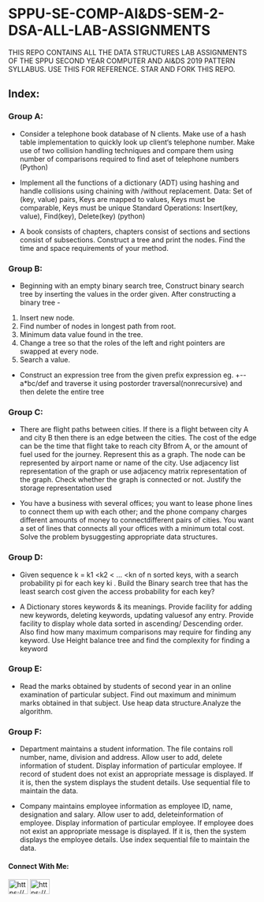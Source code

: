 # SPPU-SE-COMP-AI&DS-SEM-2-DSA-ALL-LAB-ASSIGNMENTS
THIS REPO CONTAINS ALL THE DATA STRUCTURES  LAB ASSIGNMENTS OF THE SPPU SECOND YEAR COMPUTER AND AI&amp;DS  2019 PATTERN SYLLABUS. USE THIS FOR REFERENCE. STAR AND FORK THIS REPO.

<h2 align="left">Index:</h2>

<h3 align="left">Group A:</h3>

- Consider a telephone book database of N clients. Make use of a hash table implementation
to quickly look up client‘s telephone number. Make use of two collision handling
techniques and compare them using number of comparisons required to find aset of
telephone numbers (Python)

- Implement all the functions of a dictionary (ADT) using hashing and handle collisions using
chaining with /without replacement.
Data: Set of (key, value) pairs, Keys are mapped to values, Keys
must be comparable, Keys must be unique
Standard Operations: Insert(key, value),
Find(key), Delete(key) (python)

- A book consists of chapters, chapters consist of sections and sections consist of subsections.
Construct a tree and print the nodes. Find the time and space requirements of your method.


<h3 align="left">Group B:</h3>

- Beginning with an empty binary search tree, Construct binary
search tree by inserting the values in the order given. After
constructing a binary tree -
1. Insert new node.
2. Find number of nodes in longest path from root.
3. Minimum data value found in the tree.
4. Change a tree so that the roles of the left and
right pointers are swapped at every node.
5. Search a value.

- Construct an expression tree from the given prefix expression eg. +-- a*bc/def and
traverse it using postorder traversal(nonrecursive) and then delete the entire tree


<h3 align="left">Group C:</h3>

- There are flight paths between cities. If there is a flight between city A and city B then
there is an edge between the cities. The cost of the edge can be the time that flight
take to reach city Bfrom A, or the amount of fuel used for the journey. Represent this as a
graph. The node can be represented by airport name or name of the city. Use adjacency
list representation of the graph or use adjacency matrix representation of the graph. Check
whether the graph is connected or not. Justify the storage representation used

- You have a business with several offices; you want to lease phone lines to connect
them up with each other; and the phone company charges different amounts of money to
connectdifferent pairs of cities. You want a set of lines that connects all your offices
with a minimum total cost. Solve the problem bysuggesting appropriate data structures.


<h3 align="left">Group D:</h3>

- Given sequence k = k1 <k2 < ... <kn of n sorted keys, with a
search probability pi for each key ki . Build the Binary search tree that has
the least search cost given the access probability for each key?

- A Dictionary stores keywords & its meanings. Provide facility
for adding new keywords, deleting keywords, updating valuesof any
entry. Provide facility to display whole data sorted in ascending/
Descending order. Also find how many maximum comparisons may
require for finding any keyword. Use Height balance tree and find the
complexity for finding a keyword


<h3 align="left">Group E:</h3>

- Read the marks obtained by students of second year in an online
examination of particular subject. Find out maximum and minimum marks
obtained in that subject. Use heap data structure.Analyze the algorithm.


<h3 align="left">Group F:</h3>

- Department maintains a student information. The file contains
roll number, name, division and address. Allow user to add,
delete information of student. Display information of particular
employee. If record of student does not exist an appropriate
message is displayed. If it is, then the system displays the student
details. Use sequential file to maintain the data.

- Company maintains employee information as employee ID,
name, designation and salary. Allow user to add, deleteinformation of
employee. Display information of particular
employee. If employee does not exist an appropriate message is
displayed. If it is, then the system displays the employee details.
Use index sequential file to maintain the data.

<h4 align="left">Connect With Me:</h4>
<p align="left">
<a href="https://linkedin.com/in/https://www.linkedin.com/in/harshal-patil-2003hp" target="blank"><img align="center" src="https://raw.githubusercontent.com/rahuldkjain/github-profile-readme-generator/master/src/images/icons/Social/linked-in-alt.svg" alt="https://www.linkedin.com/in/harshal-patil-2003hp" height="30" width="40" /></a>
<a href="https://instagram.com/https://www.instagram.com/harshal.patil15/ https://www.instagram.com/harshal.patil15/" target="blank"><img align="center" src="https://raw.githubusercontent.com/rahuldkjain/github-profile-readme-generator/master/src/images/icons/Social/instagram.svg" alt="https://www.instagram.com/harshal.patil15/" height="30" width="40" /></a>
